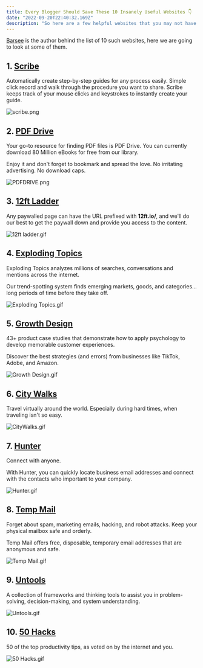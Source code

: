 ```yaml
---
title: Every Blogger Should Save These 10 Insanely Useful Websites 👇
date: "2022-09-20T22:40:32.169Z"
description: "So here are a few helpful websites that you may not have known. Just type what you need!"
---
```

[Barsee](https://twitter.com/heyBarsee) is the author behind the list of 10 such websites, here we are going to look at some of them.

## 1. [Scribe](https://chrome.google.com/webstore/detail/scribe-%E2%80%94-documentation-so/okfkdaglfjjjfefdcppliegebpoegaii?hl=en&utm_source=LinkedIn)

Automatically create step-by-step guides for any process easily. Simple click record and walk through the procedure you want to share. Scribe keeps track of your mouse clicks and keystrokes to instantly create your guide. 


![scribe.png](https://dev-to-uploads.s3.amazonaws.com/uploads/articles/9o39enx6q5qte3aoi18r.png)


## 2. [PDF Drive](http://www.pdfdrive.com/i-am-malala-the-story-of-the-girl-who-stood-up-for-education-e14796117.html)

Your go-to resource for finding PDF files is PDF Drive. You can currently download 80 Million eBooks for free from our library.

Enjoy it and don't forget to bookmark and spread the love. No irritating advertising. No download caps.


![PDFDRIVE.png](https://dev-to-uploads.s3.amazonaws.com/uploads/articles/2963xdghnc742puj8eic.png)

## 3. [12ft Ladder](https://12ft.io/)

Any paywalled page can have the URL prefixed with **12ft.io/**, and we'll do our best to get the paywall down and provide you access to the content.


![12ft ladder.gif](https://dev-to-uploads.s3.amazonaws.com/uploads/articles/vdejuil4adfcq1y582xf.gif)

## 4. [Exploding Topics](https://explodingtopics.com/)

Exploding Topics analyzes millions of searches, conversations and mentions across the internet.

Our trend-spotting system finds emerging markets, goods, and categories... long periods of time before they take off.  


![Exploding Topics.gif](https://dev-to-uploads.s3.amazonaws.com/uploads/articles/qkdpzmbfkgn1eleq9lgs.gif)


## 5. [Growth Design](https://growth.design/psychology#framing)

43+ product case studies that demonstrate how to apply psychology to develop memorable customer experiences. 

Discover the best strategies (and errors) from businesses like TikTok, Adobe, and Amazon.


![Growth Design.gif](https://dev-to-uploads.s3.amazonaws.com/uploads/articles/kv6687jtpm29iq1kfncr.gif)


## 6. [City Walks](http://citywalks.live/)

Travel virtually around the world. Especially during hard times, when traveling isn't so easy.


![CityWalks.gif](https://dev-to-uploads.s3.amazonaws.com/uploads/articles/p2swhk5osamipu5jdhi8.gif)

## 7. [Hunter](https://hunter.io/)

Connect with anyone. 

With Hunter, you can quickly locate business email addresses and connect with the contacts who important to your company.

![Hunter.gif](https://dev-to-uploads.s3.amazonaws.com/uploads/articles/ku1q4uj15xfsg270xhr5.gif)

## 8. [Temp Mail](https://temp-mail.org/en)

Forget about spam, marketing emails, hacking, and robot attacks. Keep your physical mailbox safe and orderly. 

Temp Mail offers free, disposable, temporary email addresses that are anonymous and safe.


![Temp Mail.gif](https://dev-to-uploads.s3.amazonaws.com/uploads/articles/ugox2psq5ehw3srht4ck.gif)

## 9. [Untools](https://untools.co/)

A collection of frameworks and thinking tools to assist you in problem-solving, decision-making, and system understanding.


![Untools.gif](https://dev-to-uploads.s3.amazonaws.com/uploads/articles/xp1he91qwl5bevoj8xby.gif)


## 10. [50 Hacks](https://50hacks.co/#top)

50 of the top productivity tips, as voted on by the internet and you.

![50 Hacks.gif](https://dev-to-uploads.s3.amazonaws.com/uploads/articles/8edl4btftd3ppgeoawwa.gif)





